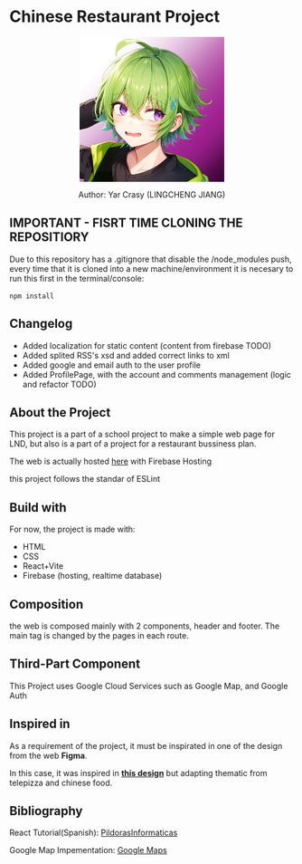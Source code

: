 # Chinese Restaurant Project

 <div align="center">
  <img align="center" class="header-icon" src="./public/imgs/icon-imgs/lcj-icon.jpg" alt="icon" />
  <p>Author: Yar Crasy (LINGCHENG JIANG)</p>
 </div>

 ## IMPORTANT - FISRT TIME CLONING THE REPOSITIORY
Due to this repository has a .gitignore that disable the /node_modules push, every time that it is cloned into a new machine/environment it is necesary to run this first in the terminal/console:
```
npm install
```
 
 ## Changelog
 * Added localization for static content (content from firebase TODO)
 * Added splited RSS's xsd and added correct links to xml 
 * Added google and email auth to the user profile
 * Added ProfilePage, with the account and comments management (logic and refactor TODO)

 ## About the Project
<p>
 This project is a part of a school project to make a simple web page for LND, but also is a part of a project for a restaurant bussiness plan.
</p>
<p>The web is actually hosted <a href="https://chuanminfusion.web.app/">here</a> with Firebase Hosting</p>
<p>this project follows the standar of ESLint</p>

 ## Build with
 For now, the project is made with: 
 * HTML
 * CSS
 * React+Vite
 * Firebase (hosting, realtime database)

## Composition
the web is composed mainly with 2 components, header and footer. The main tag is changed by the pages in each route.

## Third-Part Component
This Project uses Google Cloud Services such as Google Map, and Google Auth

## Inspired in
<p>As a requirement of the project, it must be inspirated in one of the design from the web <b>Figma</b>.</p> 
In this case, it was inspired in <a href="https://www.figma.com/community/file/1278204274454603082"><b>this design</b></a> but adapting thematic from telepizza and chinese food.

## Bibliography
<p>React Tutorial(Spanish): <a href="https://www.youtube.com/playlist?list=PLU8oAlHdN5BmlVfm2bJshR3qPtoyukQ_b">PildorasInformaticas</a></p> 
<p>Google Map Impementation: <a href="https://developers.google.com/codelabs/maps-platform/maps-platform-101-react-js?hl=es-419#0">Google Maps</a></p> 

